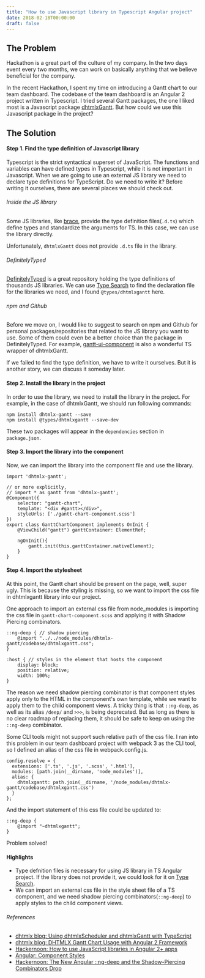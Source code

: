 ```yaml
---
title: "How to use Javascript library in Typescript Angular project"
date: 2018-02-18T00:00:00
draft: false
---
```


## The Problem
Hackathon is a great part of the culture of my company. In the two days event every two months, we can work on basically anything that we believe beneficial for the company.

In the recent Hackathon, I spent my time on introducing a Gantt chart to our team dashboard. The codebase of the team dashboard is an Angular 2 project written in Typescript. I tried several Gantt packages, the one I liked most is a Javascript package [dhtmlxGantt](https://dhtmlx.com/docs/products/dhtmlxGantt/). But how could we use this Javascript package in the project?

## The Solution
#### Step 1. Find the type definition of Javascript library
Typescript is the strict syntactical superset of JavaScript. The functions and variables can have defined types in Typescript, while it is not important in Javascript. When we are going to use an external JS library we need to declare type definitions for TypeScript. Do we need to write it? Before writing it ourselves, there are several places we should check out.

###### Inside the JS library
Some JS libraries, like [brace](https://github.com/thlorenz/brace), provide the type definition files(`.d.ts`) which define types and standardize the arguments for TS. In this case, we can use the library directly. 

Unfortunately, `dhtmlxGantt` does not provide `.d.ts` file in the library.

###### DefinitelyTyped
[DefinitelyTyped](https://github.com/DefinitelyTyped/DefinitelyTyped) is a great repository holding the type definitions of thousands JS libraries. We can use [Type Search](https://microsoft.github.io/TypeSearch/) to find the declaration file for the libraries we need, and I found `@types/dhtmlxgantt` here.

###### npm and Github
Before we move on, I would like to suggest to search on npm and Github for personal packages/repositories that related to the JS library you want to use. Some of them could even be a better choice than the package in DefinitelyTyped. 
For example, [gantt-ui-component](https://github.com/dking3876/gantt-ui-component) is also a wonderful TS wrapper of dhtmlxGantt.

If we failed to find the type definition, we have to write it ourselves. But it is another story, we can discuss it someday later.

#### Step 2. Install the library in the project
In order to use the library, we need to install the library in the project. For example, in the case of dhtmlxGantt, we should run following commands:
```
npm install dhtmlx-gantt --save
npm install @types/dhtmlxgantt --save-dev
```

These two packages will appear in the `dependencies` section in `package.json`.

#### Step 3. Import the library into the component
Now, we can import the library into the component file and use the library.

```
import 'dhtmlx-gantt';

// or more explicitly,
// import * as gantt from 'dhtmlx-gantt';
@Component({
    selector: "gantt-chart",
    template: "<div #gantt></div>",
    styleUrls: ['./gantt-chart-component.scss']
})
export class GanttChartComponent implements OnInit {
    @ViewChild("gantt") ganttContainer: ElementRef;

    ngOnInit(){
        gantt.init(this.ganttContainer.nativeElement);
    }
}
```

#### Step 4. Import the stylesheet
At this point, the Gantt chart should be present on the page, well, super ugly. This is because the styling is missing, so we want to import the css file in dhtmlxgantt library into our project.

One approach to import an external css file from node_modules is importing the css file in `gantt-chart-component.scss` and applying it with Shadow Piercing combinators.

```
::ng-deep { // shadow piercing
    @import "../../node_modules/dhtmlx-gantt/codebase/dhtmlxgantt.css";
}

:host { // styles in the element that hosts the component
    display: block;
    position: relative;
    width: 100%;
}
```

The reason we need shadow piercing combinator is that component styles apply only to the HTML in the component's own template, while we want to apply them to the child component views. A tricky thing is that `::ng-deep`, as well as its alias `/deep/` and `>>>`, is being deprecated. But as long as there is no clear roadmap of replacing them, it should be safe to keep on using the `::ng-deep` combinator.

Some CLI tools might not support such relative path of the css file. I ran into this problem in our team dashboard project with webpack 3 as the CLI tool, so I defined an alias of the css file in webpack.config.js.
```
config.resolve = {
  extensions: ['.ts', '.js', '.scss', '.html'],
  modules: [path.join(__dirname, 'node_modules')],
  alias: {
    dhtmlxgantt: path.join(__dirname, '/node_modules/dhtmlx-gantt/codebase/dhtmlxgantt.css')
  }
};
```

And the import statement of this css file could be updated to:

```
::ng-deep {
    @import "~dhtmlxgantt";
}
```

Problem solved!

#### Highlights
* Type defnition files is necessary for using JS library in TS Angular project. If the library does not provide it, we could look for it on [Type Search](https://microsoft.github.io/TypeSearch/).
* We can import an external css file in the style sheet file of a TS component, and we need shadow piercing combinators(`::ng-deep`) to apply styles to the child component views.


###### References
* [dhtmlx blog: Using dhtmlxScheduler and dhtmlxGantt with TypeScript](https://dhtmlx.com/blog/using-dhtmlxscheduler-and-dhtmlxgantt-with-typescript/)
* [dhtmlx blog: DHTMLX Gantt Chart Usage with Angular 2 Framework](https://dhtmlx.com/blog/dhtmlx-gantt-chart-usage-angularjs-2-framework/)
* [Hackernoon: How to use JavaScript libraries in Angular 2+ apps](https://hackernoon.com/how-to-use-javascript-libraries-in-angular-2-apps-ff274ba601af)
* [Angular: Component Styles](https://angular.io/guide/component-styles)
* [Hackernoon: The New Angular ::ng-deep and the Shadow-Piercing Combinators Drop](https://hackernoon.com/the-new-angular-ng-deep-and-the-shadow-piercing-combinators-deep-and-drop-4b088dbe459)